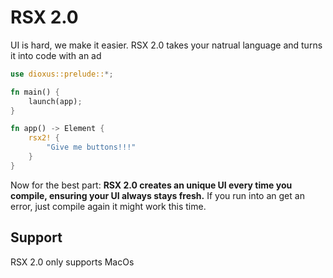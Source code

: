 # RSX 2.0

UI is hard, we make it easier. RSX 2.0 takes your natrual language and turns it into code with an ad

```rust
use dioxus::prelude::*;

fn main() {
    launch(app);
}

fn app() -> Element {
    rsx2! {
        "Give me buttons!!!"
    }
}
```

Now for the best part: **RSX 2.0 creates an unique UI every time you compile, ensuring your UI always stays fresh.** If you run into an get an error, just compile again it might work this time.

## Support

RSX 2.0 only supports MacOs
